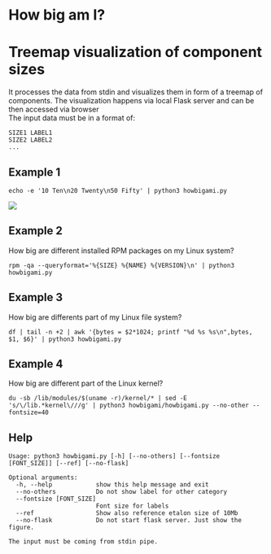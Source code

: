 # How big am I?

<h1>Treemap visualization of component sizes</h1>
It processes the data from stdin and visualizes them in form of a treemap of components.
The visualization happens via local Flask server and can be then accessed via browser
<br>The input data must be in a format of:

```text 
SIZE1 LABEL1
SIZE2 LABEL2
...
```
<h2>Example 1</h2>

```console
echo -e '10 Ten\n20 Twenty\n50 Fifty' | python3 howbigami.py
```
![](docs/example-1.png?raw=true)


<h2>Example 2</h2>
How big are different installed RPM packages on my Linux system?

```console
rpm -qa --queryformat='%{SIZE} %{NAME} %{VERSION}\n' | python3 howbigami.py
```
<h2>Example 3</h2>
How big are differents part of my Linux file system?

```console
df | tail -n +2 | awk '{bytes = $2*1024; printf "%d %s %s\n",bytes, $1, $6}' | python3 howbigami.py
```
<h2>Example 4</h2>
How big are different part of the Linux kernel?

```console
du -sb /lib/modules/$(uname -r)/kernel/* | sed -E 's/\/lib.*kernel\///g' | python3 howbigami/howbigami.py --no-other --fontsize=40
```

<h2>Help</h2>

```text
Usage: python3 howbigami.py [-h] [--no-others] [--fontsize [FONT_SIZE]] [--ref] [--no-flask]

Optional arguments:
  -h, --help            show this help message and exit
  --no-others           Do not show label for other category
  --fontsize [FONT_SIZE]
                        Font size for labels
  --ref                 Show also reference etalon size of 10Mb
  --no-flask            Do not start flask server. Just show the figure.

The input must be coming from stdin pipe.
```